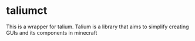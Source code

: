 # taliumct
This is a wrapper for talium. Talium is a library that aims to simplify creating GUIs and its components in minecraft
